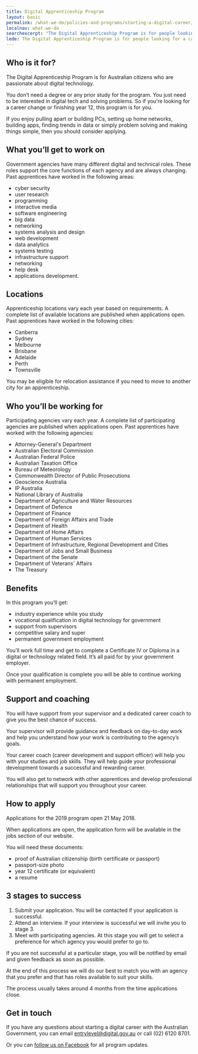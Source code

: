 ```yaml
---
title: Digital Apprenticeship Program
layout: basic
permalink: /what-we-do/policies-and-programs/starting-a-digital-career/apprenticeship/
localnav: what-we-do
searchexcerpt: "The Digital Apprenticeship Program is for people looking for a career change or finishing year 12."
lede: The Digital Apprenticeship Program is for people looking for a career change or finishing year 12. You’ll get to work with digital technologies and solve problems for things that matter. No degree necessary.
---
```


## Who is it for?

The Digital Apprenticeship Program is for Australian citizens who are passionate about digital technology.

You don’t need a degree or any prior study for the program. You just need to be interested in digital tech and solving problems. So if you’re looking for a career change or finishing year 12, this program is for you.

If you enjoy pulling apart or building PCs, setting up home networks, building apps, finding trends in data or simply problem solving and making things simple, then you should consider applying.

## What you’ll get to work on

Government agencies have many different digital and technical roles. These roles support the core functions of each agency and are always changing. Past apprentices have worked in the following areas:

- cyber security
- user research
- programming
- interactive media
- software engineering
- big data
- networking
- systems analysis and design
- web development
- data analytics
- systems testing
- infrastructure support
- networking
- help desk
- applications development.

## Locations

Apprenticeship locations vary each year based on requirements. A complete list of available locations are published when applications open. Past apprentices have worked in the following cities:

- Canberra
- Sydney
- Melbourne
- Brisbane
- Adelaide
- Perth
- Townsville

You may be eligible for relocation assistance if you need to move to another city for an apprenticeship.

## Who you’ll be working for

Participating agencies vary each year. A complete list of participating agencies are published when applications open. Past apprentices have worked with the following agencies:

- Attorney-General's Department
- Australian Electoral Commission
- Australian Federal Police
- Australian Taxation Office
- Bureau of Meteorology
- Commonwealth Director of Public Prosecutions
- Geoscience Australia
- IP Australia
- National Library of Australia
- Department of Agriculture and Water Resources
- Department of Defence
- Department of Finance
- Department of Foreign Affairs and Trade
- Department of Health
- Department of Home Affairs
- Department of Human Services
- Department of Infrastructure, Regional Development and Cities
- Department of Jobs and Small Business
- Department of the Senate
- Department of Veterans' Affairs
- The Treasury

## Benefits

In this program you’ll get:

- industry experience while you study
- vocational qualification in digital technology for government
- support from supervisors
- competitive salary and super
- permanent government employment

You’ll work full time and get to complete a Certificate IV or Diploma in a digital or technology related field. It’s all paid for by your government employer.

Once your qualification is complete you will be able to continue working with permanent employment.

## Support and coaching

You will have support from your supervisor and a dedicated career coach to give you the best chance of success.

Your supervisor will provide guidance and feedback on day-to-day work and help you understand how your work is contributing to the agency’s goals.

Your career coach (career development and support officer) will help you with your studies and job skills. They will help guide your professional development towards a successful and rewarding career.

You will also get to network with other apprentices and develop professional relationships that will support you throughout your career.  

## How to apply

Applications for the 2019 program open 21 May 2018.

When applications are open, the application form will be available in the jobs section of our website.

You will need these documents:

- proof of Australian citizenship (birth certificate or passport)
- passport-size photo
- year 12 certificate (or equivalent)   
- a resume

## 3 stages to success

1. Submit your application. You will be contacted if your application is successful.
2. Attend an interview. If your interview is successful we will invite you to stage 3.
3. Meet with participating agencies. At this stage you will get to select a preference for which agency you would prefer to go to.

If you are not successful at a particular stage, you will be notified by email and given feedback as soon as possible.

At the end of this process we will do our best to match you with an agency that you prefer and that has roles available to suit your skills.

The process usually takes around 4 months from the time applications close.     

## Get in touch

If you have any questions about starting a digital career with the Australian Government, you can email [entrylevel@digital.gov.au](mailto:entrylevel@digital.gov.au) or call (02) 6120 8701.

Or you can [follow us on Facebook](https://www.facebook.com/digitalentrylevel/) for all program updates.  
